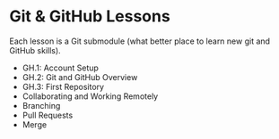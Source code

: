 # Git & GitHub Lessons

Each lesson is a Git submodule (what better place to learn new git and GitHub skills).

* GH.1: Account Setup
* GH.2: Git and GitHub Overview
* GH.3: First Repository
* Collaborating and Working Remotely
* Branching
* Pull Requests
* Merge
